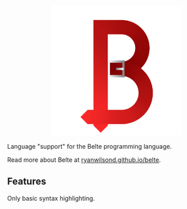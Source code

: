 <p align="center">
<img width="300" src="images/BelteCapital.png" alt="Belte Logo">
</p>

Language "support" for the Belte programming language.

Read more about Belte at [ryanwilsond.github.io/belte](https://ryanwilsond.github.io/belte/).

## Features

Only basic syntax highlighting.
